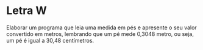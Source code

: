 # Letra W

Elaborar um programa que leia uma medida em pés e apresente o seu valor convertido em metros, lembrando que um pé mede 0,3048 metro, ou seja, um pé é igual a 30,48 centímetros.